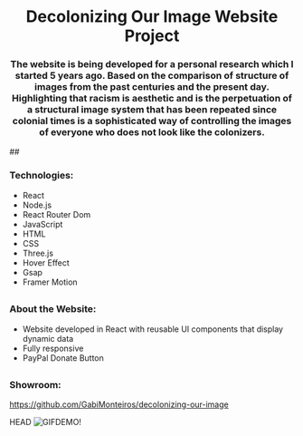 <h1 align="center">Decolonizing Our Image Website Project</h1>
<h3 align="center">The website is being developed for a personal research which I started 5 years ago. Based on the comparison of structure of images from the past centuries and the present day. Highlighting that racism is aesthetic and is the perpetuation of a structural image system that has been repeated since colonial times is a sophisticated way of controlling the images of everyone who does not look like the colonizers. </h3>
##
<h3 align="left">Technologies:</h3>

<div>

  - React  
  - Node.js
  - React Router Dom
  - JavaScript 
  - HTML
  - CSS
  - Three.js 
  - Hover Effect
  - Gsap
  - Framer Motion
    
</div>

##
<h3 align="left">About the Website:</h3>

<div>
  
  - Website developed in React with reusable UI components that display dynamic data
  - Fully responsive
  - PayPal Donate Button 
  
  
</div>

##
<h3 align="left">Showroom:</h3>

https://github.com/GabiMonteiros/decolonizing-our-image

 HEAD
![GIFDEMO!](largeGIF.gif)

